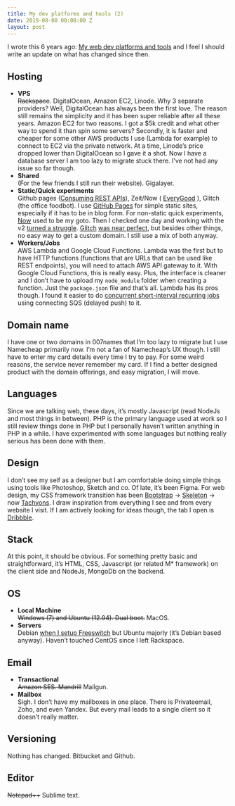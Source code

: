 ```yaml
---
title: My dev platforms and tools (2)
date: 2019-08-08 00:00:00 Z
layout: post
---
```


I wrote this 6 years ago: [My web dev platforms and tools](http://obem.be/2013/10/04/my-web-dev-platforms-and-tools.html) and I feel I should write an update on what has changed since then.

## Hosting
- **VPS**   
~~Rackspace~~. DigitalOcean, Amazon EC2, Linode. Why 3 separate providers?  Well, DigitalOcean has always been the first love. The reason still remains the simplicity and it has been super reliable after all these years.
Amazon EC2 for two reasons. I got a $5k credit and what other way to spend it than spin some servers? Secondly, it is faster and cheaper for some other AWS products I use (Lambda for example) to connect to EC2 via the private network.
At a time, Linode’s price dropped lower than DigitalOcean so I gave it a shot. Now I have a database server I am too lazy to migrate stuck there. I’ve not had any issue so far though. 
- **Shared**   
(For the few friends I still run their website). Gigalayer.
- **Static/Quick experiments**   
Github pages ([Consuming REST APIs](http://consumingrestapis.github.io)), Zeit/Now ( [EveryGood](https://everygood.co/) ), Glitch (the office foodbot).
I use [GitHub Pages](https://pages.github.com/) for simple static sites, especially if it has to be in blog form. For non-static quick experiments, [Now](https://zeit.co/now) used to be my goto. Then I checked one day and working with the v2 [turned a struggle](https://twitter.com/kehers/status/1125242812507860992). [Glitch](http://glitch.me/) [was near perfect](https://twitter.com/kehers/status/1125242814340706305), but besides other things, no easy way to get a custom domain. I still use a mix of both anyway.
- **Workers/Jobs**   
AWS Lambda and Google Cloud Functions. Lambda was the first but to have HTTP functions (functions that are URLs that can be used like REST endpoints), you will need to attach AWS API gateway to it. With Google Cloud Functions, this is really easy. Plus, the interface is cleaner and I don’t have to upload my `node_module` folder when creating a function. Just the `package.json` file and  that’s all. 
Lambda has its pros though. I found it easier to do [concurrent short-interval recurring jobs](https://twitter.com/kehers/status/1120576212282351616) using connecting SQS (delayed push) to it.

## Domain name
I have one or two domains in 007names that I’m too lazy to migrate but I use Namecheap primarily now. I’m not a fan of Namecheap’s UX though. I still have to enter my card details every time I try to pay. For some weird reasons, the service never remember my card. If I find a better designed product with the domain offerings, and easy migration, I will move.

## Languages
Since we are talking web, these days, it’s mostly Javascript (read NodeJs and most things in between). PHP is the primary language used at work so I still review things done in PHP but I personally haven’t written anything in PHP in a while. I have experimented with some languages but nothing really serious has been done with them.

## Design
I don’t see my self as a designer but I am comfortable doing simple things using tools like Photoshop, Sketch and co. Of late, it’s been Figma.
For web design, my CSS framework transition has been [Bootstrap](https://getbootstrap.com/) -> [Skeleton](http://getskeleton.com) -> now [Tachyons](https://tachyons.io).
I draw inspiration from everything I see and from every website I visit. If I am actively looking for ideas though, the tab I open is [Dribbble](https://dribbble.com). 

## Stack
At this point, it should be obvious. For something pretty basic and straightforward, it’s HTML, CSS, Javascript (or related M* framework) on the client side and NodeJs, MongoDb on the backend. 

## OS
- **Local Machine**   
~~Windows (7) and Ubuntu (12.04). Dual boot.~~ MacOS. 
- **Servers**   
Debian [when I setup Freeswitch](http://obem.be/2019/04/04/notes-on-freeswitch.html) but Ubuntu majorly (it’s Debian based anyway). Haven’t touched CentOS since I left Rackspace.

## Email 
- **Transactional**   
 ~~Amazon SES. Mandrill~~ Mailgun. 
- **Mailbox**   
Sigh. I don’t have my mailboxes in one place. There is Privateemail, Zoho, and even Yandex. But every mail leads to a single client so it doesn’t really matter. 

## Versioning
Nothing has changed. Bitbucket and Github.

## Editor
~~Notepad++~~ Sublime text.
